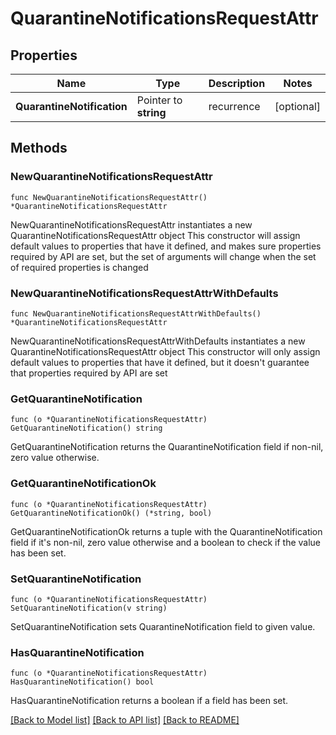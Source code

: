 # QuarantineNotificationsRequestAttr

## Properties

Name | Type | Description | Notes
------------ | ------------- | ------------- | -------------
**QuarantineNotification** | Pointer to **string** | recurrence | [optional] 

## Methods

### NewQuarantineNotificationsRequestAttr

`func NewQuarantineNotificationsRequestAttr() *QuarantineNotificationsRequestAttr`

NewQuarantineNotificationsRequestAttr instantiates a new QuarantineNotificationsRequestAttr object
This constructor will assign default values to properties that have it defined,
and makes sure properties required by API are set, but the set of arguments
will change when the set of required properties is changed

### NewQuarantineNotificationsRequestAttrWithDefaults

`func NewQuarantineNotificationsRequestAttrWithDefaults() *QuarantineNotificationsRequestAttr`

NewQuarantineNotificationsRequestAttrWithDefaults instantiates a new QuarantineNotificationsRequestAttr object
This constructor will only assign default values to properties that have it defined,
but it doesn't guarantee that properties required by API are set

### GetQuarantineNotification

`func (o *QuarantineNotificationsRequestAttr) GetQuarantineNotification() string`

GetQuarantineNotification returns the QuarantineNotification field if non-nil, zero value otherwise.

### GetQuarantineNotificationOk

`func (o *QuarantineNotificationsRequestAttr) GetQuarantineNotificationOk() (*string, bool)`

GetQuarantineNotificationOk returns a tuple with the QuarantineNotification field if it's non-nil, zero value otherwise
and a boolean to check if the value has been set.

### SetQuarantineNotification

`func (o *QuarantineNotificationsRequestAttr) SetQuarantineNotification(v string)`

SetQuarantineNotification sets QuarantineNotification field to given value.

### HasQuarantineNotification

`func (o *QuarantineNotificationsRequestAttr) HasQuarantineNotification() bool`

HasQuarantineNotification returns a boolean if a field has been set.


[[Back to Model list]](../README.md#documentation-for-models) [[Back to API list]](../README.md#documentation-for-api-endpoints) [[Back to README]](../README.md)


